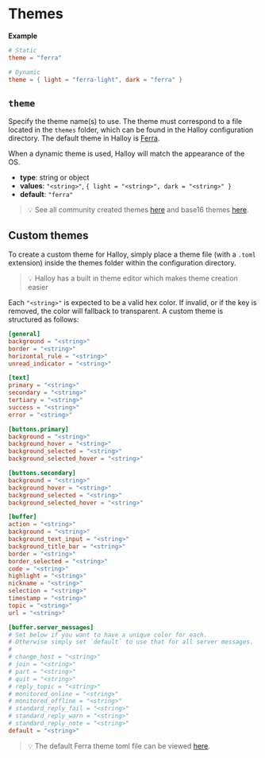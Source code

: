 # Themes

**Example**

```toml
# Static
theme = "ferra"

# Dynamic
theme = { light = "ferra-light", dark = "ferra" }
```


## `theme`

Specify the theme name(s) to use. The theme must correspond to a file located in the `themes` folder, which can be found in the Halloy configuration directory. The default theme in Halloy is [Ferra](https://github.com/casperstorm/ferra/).

When a dynamic theme is used, Halloy will match the appearance of the OS.

- **type**: string or object
- **values**: `"<string>"`, `{ light = "<string>", dark = "<string>" }`
- **default**: `"ferra"`
  
> 💡  See all community created themes [here](./community.md) and base16 themes [here](./base16.md).

## Custom themes

To create a custom theme for Halloy, simply place a theme file (with a `.toml` extension) inside the themes folder within the configuration directory.

> 💡  Halloy has a built in theme editor which makes theme creation easier


 Each `"<string>"` is expected to be a valid hex color. If invalid, or if the key is removed, the color will fallback to transparent. A custom theme is structured as follows:

```toml
[general]
background = "<string>"
border = "<string>"
horizontal_rule = "<string>"
unread_indicator = "<string>"

[text]
primary = "<string>"
secondary = "<string>"
tertiary = "<string>"
success = "<string>"
error = "<string>"

[buttons.primary]
background = "<string>"
background_hover = "<string>"
background_selected = "<string>"
background_selected_hover = "<string>"

[buttons.secondary]
background = "<string>"
background_hover = "<string>"
background_selected = "<string>"
background_selected_hover = "<string>"

[buffer]
action = "<string>"
background = "<string>"
background_text_input = "<string>"
background_title_bar = "<string>"
border = "<string>"
border_selected = "<string>"
code = "<string>"
highlight = "<string>"
nickname = "<string>"
selection = "<string>"
timestamp = "<string>"
topic = "<string>"
url = "<string>"

[buffer.server_messages]
# Set below if you want to have a unique color for each.
# Otherwise simply set `default` to use that for all server messages.
#
# change_host = "<string>"
# join = "<string>"
# part = "<string>"
# quit = "<string>"
# reply_topic = "<string>"
# monitored_online = "<string>"
# monitored_offline = "<string>"
# standard_reply_fail = "<string>"
# standard_reply_warn = "<string>"
# standard_reply_note = "<string>"
default = "<string>"
```
> 💡  The default Ferra theme toml file can be viewed [here](https://github.com/squidowl/halloy/blob/main/assets/themes/ferra.toml).
